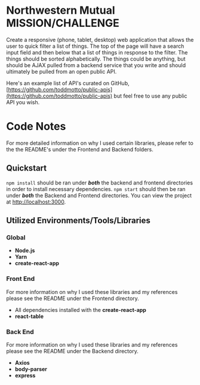 

# Northwestern Mutual MISSION/CHALLENGE

Create a responsive (phone, tablet, desktop) web application that allows the user to quick filter a list of things. The top of the page will have a search input field and then below that a list of things in response to the filter. The things should be sorted alphabetically. The things could be anything, but should be AJAX pulled from a backend service that you write and should ultimately be pulled from an open public API.

Here&#39;s an example list of API&#39;s curated on GitHub, [https://github.com/toddmotto/public-apis](https://github.com/toddmotto/public-apis) but feel free to use any public API you wish.

# Code Notes
For more detailed information on why I used certain libraries, please refer to the the README's under the Frontend and Backend folders.

## Quickstart
`npm install` should be ran under ***both*** the backend and frontend directories in order to install necessary dependencies. `npm start` should then be ran under ***both*** the Backend and Frontend directories. You can view the project at [http://localhost:3000](http://localhost:3000).

## Utilized Environments/Tools/Libraries

### Global

- **Node.js**
- **Yarn**
- **create-react-app**

### Front End
For more information on why I used these libraries and my references please see the README under the Frontend directory. 

- All dependencies installed with the **create-react-app**
- **react-table**

### Back End
For more information on why I used these libraries and my references please see the README under the Backend directory. 

- **Axios** 
- **body-parser** 
- **express** 

